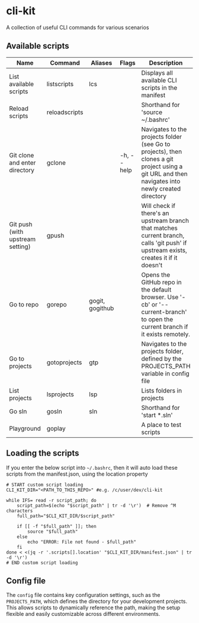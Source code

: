 # cli-kit
A collection of useful CLI commands for various scenarios

## Available scripts
| **Name**                     | **Command**    | **Aliases**     | **Flags**  | **Description**                                                                 | **Location**           |
|------------------------------|----------------|-----------------|------------|---------------------------------------------------------------------------------|------------------------|
| List available scripts       | listscripts    | lcs             |            | Displays all available CLI scripts in the manifest                              | bash/listscripts.sh    |
| Reload scripts               | reloadscripts  |                 |            | Shorthand for 'source ~/.bashrc'                                                | bash/reloadscripts.sh  |
| Git clone and enter directory| gclone         |                 | -h, --help | Navigates to the projects folder (see Go to projects), then clones a git project using a git URL and then navigates into newly created directory | bash/gclone.sh |
| Git push (with upstream setting)| gpush       |                 |            | Will check if there's an upstream branch that matches current branch, calls 'git push' if upstream exists, creates it if it doesn't | bash/gpush.sh |
| Go to repo                   | gorepo         | gogit, gogithub |            | Opens the GitHub repo in the default browser. Use '-cb' or '--current-branch' to open the current branch if it exists remotely. | bash/gorepo.sh |
| Go to projects               | gotoprojects   | gtp             |            | Navigates to the projects folder, defined by the PROJECTS_PATH variable in config file | bash/gotoprojects.sh |
| List projects                | lsprojects     | lsp             |            | Lists folders in projects                                                       | bash/lsprojects.sh     |
| Go sln                       | gosln          | sln             |            | Shorthand for 'start *.sln'                                                     | bash/gosln.sh          |
| Playground                   | goplay         |                 |            | A place to test scripts                                                         | bash/playground.sh     |

## Loading the scripts
If you enter the below script into `~/.bashrc`, then it will auto load these scripts from the manifest.json, using the location property

```shell
# START custom script loading
CLI_KIT_DIR="<PATH_TO_THIS_REPO>" #e.g. /c/user/dev/cli-kit

while IFS= read -r script_path; do
    script_path=$(echo "$script_path" | tr -d '\r')  # Remove ^M characters
    full_path="$CLI_KIT_DIR/$script_path"
    
    if [[ -f "$full_path" ]]; then
        source "$full_path"
    else
        echo "ERROR: File not found - $full_path"
    fi
done < <(jq -r '.scripts[].location' "$CLI_KIT_DIR/manifest.json" | tr -d '\r')
# END custom script loading
```

## Config file
The `config` file contains key configuration settings, such as the `PROJECTS_PATH`, which defines the directory for your development projects. This allows scripts to dynamically reference the path, making the setup flexible and easily customizable across different environments.